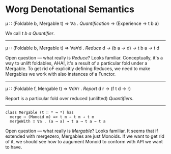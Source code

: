 Worg Denotational Semantics
===

μ ∷ (Foldable b, Mergable t) => ∀a . *Quantification* → (Experience → t b a)

We call *t b a* _Quantifier_.

---

μ ∷ (Foldable b, Mergable t) => ∀a∀d . *Reduce* d → (b a → d) → t b a → t d

Open question — what really is _Reduce_? Looks familiar. Conceptually,
it's a way to unlift foldables, AHA!, it's a result of a particular fold
under a Mergable. To get rid oF explicitly defining Reduces, we need to
make Mergables we work with also instances of a Functor.

---

μ ∷ (Foldable f, Mergable t) => ∀d∀r . *Report* d r → (f t d → r)

Report is a particular fold over reduced (unlifted) _Quantifiers_.

---

```
class Mergable (t ∷ * → *) has
  merge ∷ (Monoid m) => t m → t m → t m
  mergeWith ∷ ∀a . (a → a) → t a → t a → t a
```

Open question — what really is _Mergable_? Looks familiar. It seems that
if extended with mergezero, Mergables are just Monoids. If we want to
get rid of it, we should see how to augument Monoid to conform with
API we want to have.
